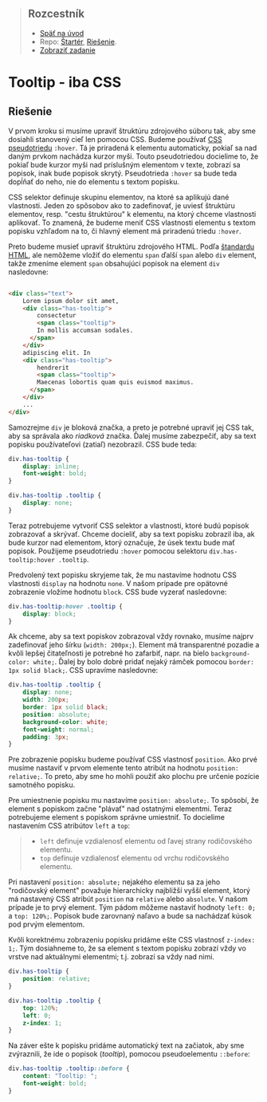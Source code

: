 <div class="hidden">

> ## Rozcestník
> - [Späť na úvod](../../README.md)
> - Repo: [Štartér](/../../tree/main/css/tooltip), [Riešenie](/../../tree/solution/css/tooltip).
> - [Zobraziť zadanie](zadanie.md)

# Tooltip - iba CSS

</div>

## Riešenie

V prvom kroku si musíme upraviť štruktúru zdrojového súboru tak, aby sme dosiahli stanovený cieľ len pomocou CSS. Budeme používať [CSS pseudotriedu](https://www.w3schools.com/css/css_pseudo_classes.asp) `:hover`. Tá je priradená k elementu automaticky, pokiaľ sa nad daným prvkom nachádza kurzor myši. Touto pseudotriedou docielime to, že pokiaľ bude kurzor myši nad príslušným elementom v texte, zobrazí sa popisok, inak bude popisok skrytý. Pseudotrieda `:hover` sa bude teda dopĺňať do neho, nie do elementu s textom popisku.

CSS selektor definuje skupinu elementov, na ktoré sa aplikujú dané vlastnosti. Jeden zo spôsobov ako to zadefinovať, je uviesť štruktúru elementov, resp. "cestu štruktúrou" k elementu, na ktorý chceme vlastnosti aplikovať. To znamená, že budeme meniť CSS vlastnosti elementu s textom popisku vzhľadom na to, či hlavný element má priradenú triedu `:hover`.

Preto budeme musieť upraviť štruktúru zdrojového HTML. Podľa [štandardu HTML](https://html.spec.whatwg.org/multipage/text-level-semantics.html#the-span-element), ale nemôžeme vložiť do elementu `span` ďalší `span` alebo `div` element, takže zmeníme element `span` obsahujúci popisok na element `div` nasledovne:

```HTML

<div class="text">
    Lorem ipsum dolor sit amet,
    <div class="has-tooltip">
        consectetur
        <span class="tooltip">
        In mollis accumsan sodales.
      </span>
    </div>
    adipiscing elit. In
    <div class="has-tooltip">
        hendrerit
        <span class="tooltip">
        Maecenas lobortis quam quis euismod maximus.
      </span>
    </div>
    ... 
</div>
```

Samozrejme `div` je bloková značka, a preto je potrebné upraviť jej CSS tak, aby sa správala ako *riadková* značka. Ďalej musíme zabezpečiť, aby sa text popisku používateľovi (zatiaľ) nezobrazil. CSS bude teda:

```css
div.has-tooltip {
    display: inline;
    font-weight: bold;
}

div.has-tooltip .tooltip {
    display: none;
}
```

Teraz potrebujeme vytvoriť CSS selektor a vlastnosti, ktoré budú popisok zobrazovať a skrývať. Chceme docieliť, aby sa text popisku zobrazil iba, ak bude kurzor nad elementom, ktorý označuje, že úsek textu bude mať popisok. Použijeme pseudotriedu `:hover` pomocou selektoru `div.has-tooltip:hover .tooltip`.

Predvolený text popisku skryjeme tak, že mu nastavíme hodnotu CSS vlastnosti `display` na hodnotu `none`. V našom prípade pre opätovné zobrazenie vložíme hodnotu `block`. CSS bude vyzerať nasledovne:

```css
div.has-tooltip:hover .tooltip {
    display: block;
}
```

Ak chceme, aby sa text popiskov zobrazoval vždy rovnako, musíme najprv zadefinovať jeho šírku (`width: 200px;`). Element má transparentné pozadie a kvôli lepšej čitateľnosti je potrebné ho zafarbiť, napr. na bielo `background-color: white;`. Ďalej by bolo dobré pridať nejaký rámček pomocou `border: 1px solid black;`. CSS upravíme nasledovne:

```css
div.has-tooltip .tooltip {
    display: none;
    width: 200px;
    border: 1px solid black;
    position: absolute;
    background-color: white;
    font-weight: normal;
    padding: 3px;
}
```

Pre zobrazenie popisku budeme používať CSS vlastnosť `position`. Ako prvé musíme nastaviť v prvom elemente tento atribút na hodnotu `position: relative;`. To preto, aby sme ho mohli použiť ako plochu pre určenie pozície samotného popisku.

Pre umiestnenie popisku mu nastavíme `position: absolute;`. To spôsobí, že element s popiskom začne "plávať" nad ostatnými elementmi. Teraz potrebujeme element s popiskom správne umiestniť. To docielime nastavením CSS atribútov `left` a `top`:

>- `left` definuje vzdialenosť elementu od ľavej strany rodičovského elementu. 
>- `top` definuje vzdialenosť elementu od vrchu rodičovského elementu.

Pri nastavení `position: absolute;` nejakého elementu sa za jeho "rodičovský element" považuje hierarchicky najbližší vyšší element, ktorý má nastavený CSS atribút `position` na `relative` alebo `absolute`. V našom prípade je to prvý element. Tým pádom môžeme nastaviť hodnoty `left: 0;` a `top: 120%;`. Popisok bude zarovnaný naľavo a bude sa nachádzať kúsok pod prvým elementom.

Kvôli korektnému zobrazeniu popisku pridáme ešte CSS vlastnosť `z-index: 1;`. Tým dosiahneme to, že sa element s textom popisku zobrazí vždy vo vrstve nad aktuálnymi elementmi; t.j. zobrazí sa vždy nad nimi.

```css
div.has-tooltip {
    position: relative;
}

div.has-tooltip .tooltip {
    top: 120%;
    left: 0;
    z-index: 1;
}
```

Na záver ešte k popisku pridáme automatický text na začiatok, aby sme zvýraznili, že ide o popisok (*tooltip*), pomocou pseudoelementu `::before`:

```css
div.has-tooltip .tooltip::before {     
    content: "Tooltip: ";
    font-weight: bold;
}
```


